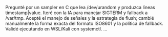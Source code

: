 Pregunté por un sampler en C que lea /dev/urandom y produzca líneas timestamp|value. Iteré con la IA para manejar SIGTERM y fallback a /var/tmp. Acepté el manejo de señales y la estrategia de flush; cambié manualmente la forma exacta del formato ISO8601 y la política de fallback. Validé ejecutando en WSL/Kali con systemctl. ...
